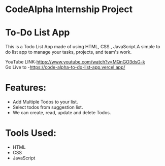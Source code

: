 # CodeAlpha Internship Project

# To-Do List App
  This is a Todo List App made of using HTML, CSS , JavaScript.A simple to do list app to manage your tasks, projects, and team's work.
  
  YouTube LINK-https://www.youtube.com/watch?v=MQnGO3dsG-k
  <br>
  Go Live to -https://code-alpha-to-do-list-app.vercel.app/
  
  # Features:
  - Add Multiple Todos to your list.
  - Select todos from suggestion list.
  - We can create, read, update and delete Todos.


# Tools Used:
  - HTML
  - CSS
  - JavaScript
  

